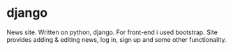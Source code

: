 # django
News site. Written on python, django. For front-end i used bootstrap. Site provides adding & editing news, log in, sign up and some other functionality.
